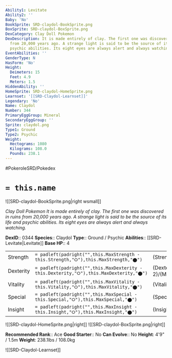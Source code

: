 ```yaml
---
Ability1: Levitate
Ability2: ''
Baby: 'No'
BookSprite: SRD-claydol-BookSprite.png
BoxSprite: SRD-claydol-BoxSprite.png
DexCategory: Clay Doll Pokemon
DexDescription: It is made entirely of clay. The first one was discovered in ruins
  from 20,000 years ago. A strange light is said to be the source of its life and
  psychic abilities. Its eight eyes are always alert and always watching.
EventAbilities: ''
GenderType: N
HasForm: 'No'
Height:
  Deimeters: 15
  Feet: 4.9
  Meters: 1.5
HiddenAbility: ''
HomeSprite: SRD-claydol-HomeSprite.png
Learnset: '[[SRD-Claydol-Learnset]]'
Legendary: 'No'
Name: Claydol
Number: 344
PrimaryEggGroup: Mineral
SecondaryEggGroup: ''
Sprite: claydol.png
Type1: Ground
Type2: Psychic
Weight:
  Hectograms: 1080
  Kilograms: 108.0
  Pounds: 238.1
---
```


#PokeroleSRD/Pokedex

# `= this.name`

![[SRD-claydol-BookSprite.png|right wsmall]]

*Clay Doll Pokemon*
*It is made entirely of clay. The first one was discovered in ruins from 20,000 years ago. A strange light is said to be the source of its life and psychic abilities. Its eight eyes are always alert and always watching.*

**DexID**:: 0344
**Species**:: Claydol
**Type**:: Ground / Psychic
**Abilities**:: [[SRD-Levitate|Levitate]]
**Base HP**:: 4

|           |                                                                                        |                                          |
| --------- | -------------------------------------------------------------------------------------- | ---------------------------------------- |
| Strength  | `= padleft(padright("",this.MaxStrength - this.Strength,"⭘"),this.MaxStrength,"⬤")`    | (Strength::2)/(MaxStrength::5)   |
| Dexterity | `= padleft(padright("",this.MaxDexterity - this.Dexterity,"⭘"),this.MaxDexterity,"⬤")` | (Dexterity:: 2)/(MaxDexterity::5) |
| Vitality  | `= padleft(padright("",this.MaxVitality - this.Vitality,"⭘"),this.MaxVitality,"⬤")`    | (Vitality::3)/(MaxVitality::6)   |
| Special   | `= padleft(padright("",this.MaxSpecial - this.Special,"⭘"),this.MaxSpecial,"⬤")`       | (Special::2)/(MaxSpecial::5)     |
| Insight   | `= padleft(padright("",this.MaxInsight - this.Insight,"⭘"),this.MaxInsight,"⬤")`       | (Insight::3)/(MaxInsight::6)     |

![[SRD-claydol-HomeSprite.png|right]]
![[SRD-claydol-BoxSprite.png|right]]

**Recommended Rank**:: Ace
**Good Starter**:: No
**Can Evolve**:: No
**Height**: 4'9" / 1.5m
**Weight**: 238.1lbs / 108.0kg

![[SRD-Claydol-Learnset]]